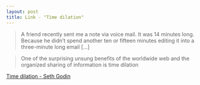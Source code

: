 ```yaml
---
layout: post
title: Link - "Time dilation"
---
```


> A friend recently sent me a note via voice mail. It was 14 minutes long. Because he didn’t spend another ten or fifteen minutes editing it into a three-minute long email [...]

> One of the surprising unsung benefits of the worldwide web and the organized sharing of information is time dilation

[Time dilation - Seth Godin](https://seths.blog/2021/08/time-dilation/)
